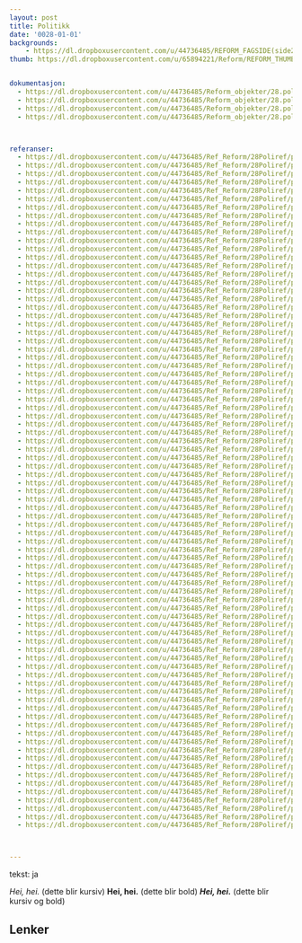 ```yaml
---
layout: post
title: Politikk
date: '0028-01-01'
backgrounds:
    - https://dl.dropboxusercontent.com/u/44736485/REFORM_FAGSIDE(side2)/28.Politikk2m.jpg
thumb: https://dl.dropboxusercontent.com/u/65894221/Reform/REFORM_THUMBNAILS/28.Politikk.jpg


dokumentasjon:
  - https://dl.dropboxusercontent.com/u/44736485/Reform_objekter/28.poli1.jpg
  - https://dl.dropboxusercontent.com/u/44736485/Reform_objekter/28.poli2.jpg
  - https://dl.dropboxusercontent.com/u/44736485/Reform_objekter/28.poli3.jpg
  - https://dl.dropboxusercontent.com/u/44736485/Reform_objekter/28.poli4.jpg



referanser:
  - https://dl.dropboxusercontent.com/u/44736485/Ref_Reform/28Poliref/poliref01.jpg
  - https://dl.dropboxusercontent.com/u/44736485/Ref_Reform/28Poliref/poliref01b.jpg
  - https://dl.dropboxusercontent.com/u/44736485/Ref_Reform/28Poliref/poliref02.jpg
  - https://dl.dropboxusercontent.com/u/44736485/Ref_Reform/28Poliref/poliref03.jpg
  - https://dl.dropboxusercontent.com/u/44736485/Ref_Reform/28Poliref/poliref04.jpg
  - https://dl.dropboxusercontent.com/u/44736485/Ref_Reform/28Poliref/poliref05.jpg
  - https://dl.dropboxusercontent.com/u/44736485/Ref_Reform/28Poliref/poliref06.jpg
  - https://dl.dropboxusercontent.com/u/44736485/Ref_Reform/28Poliref/poliref07.jpg
  - https://dl.dropboxusercontent.com/u/44736485/Ref_Reform/28Poliref/poliref08.jpg
  - https://dl.dropboxusercontent.com/u/44736485/Ref_Reform/28Poliref/poliref09.jpg
  - https://dl.dropboxusercontent.com/u/44736485/Ref_Reform/28Poliref/poliref10.jpg
  - https://dl.dropboxusercontent.com/u/44736485/Ref_Reform/28Poliref/poliref11.jpg
  - https://dl.dropboxusercontent.com/u/44736485/Ref_Reform/28Poliref/poliref12.jpg
  - https://dl.dropboxusercontent.com/u/44736485/Ref_Reform/28Poliref/poliref13.jpg
  - https://dl.dropboxusercontent.com/u/44736485/Ref_Reform/28Poliref/poliref14.jpg
  - https://dl.dropboxusercontent.com/u/44736485/Ref_Reform/28Poliref/poliref14b.jpg
  - https://dl.dropboxusercontent.com/u/44736485/Ref_Reform/28Poliref/poliref14c.jpg
  - https://dl.dropboxusercontent.com/u/44736485/Ref_Reform/28Poliref/poliref15.jpg
  - https://dl.dropboxusercontent.com/u/44736485/Ref_Reform/28Poliref/poliref16.jpg
  - https://dl.dropboxusercontent.com/u/44736485/Ref_Reform/28Poliref/poliref17.jpg
  - https://dl.dropboxusercontent.com/u/44736485/Ref_Reform/28Poliref/poliref18.jpg
  - https://dl.dropboxusercontent.com/u/44736485/Ref_Reform/28Poliref/poliref19.jpg
  - https://dl.dropboxusercontent.com/u/44736485/Ref_Reform/28Poliref/poliref20.jpg
  - https://dl.dropboxusercontent.com/u/44736485/Ref_Reform/28Poliref/poliref21.jpg
  - https://dl.dropboxusercontent.com/u/44736485/Ref_Reform/28Poliref/poliref22.jpg
  - https://dl.dropboxusercontent.com/u/44736485/Ref_Reform/28Poliref/poliref23.jpg
  - https://dl.dropboxusercontent.com/u/44736485/Ref_Reform/28Poliref/poliref24.jpg
  - https://dl.dropboxusercontent.com/u/44736485/Ref_Reform/28Poliref/poliref25.jpg
  - https://dl.dropboxusercontent.com/u/44736485/Ref_Reform/28Poliref/poliref26.jpg
  - https://dl.dropboxusercontent.com/u/44736485/Ref_Reform/28Poliref/poliref27.jpg
  - https://dl.dropboxusercontent.com/u/44736485/Ref_Reform/28Poliref/poliref28.jpg
  - https://dl.dropboxusercontent.com/u/44736485/Ref_Reform/28Poliref/poliref29.jpg
  - https://dl.dropboxusercontent.com/u/44736485/Ref_Reform/28Poliref/poliref30.jpg
  - https://dl.dropboxusercontent.com/u/44736485/Ref_Reform/28Poliref/poliref31.jpg
  - https://dl.dropboxusercontent.com/u/44736485/Ref_Reform/28Poliref/poliref32.jpg
  - https://dl.dropboxusercontent.com/u/44736485/Ref_Reform/28Poliref/poliref33.jpg
  - https://dl.dropboxusercontent.com/u/44736485/Ref_Reform/28Poliref/poliref34.jpg
  - https://dl.dropboxusercontent.com/u/44736485/Ref_Reform/28Poliref/poliref35.jpg
  - https://dl.dropboxusercontent.com/u/44736485/Ref_Reform/28Poliref/poliref36.jpg
  - https://dl.dropboxusercontent.com/u/44736485/Ref_Reform/28Poliref/poliref37.jpg
  - https://dl.dropboxusercontent.com/u/44736485/Ref_Reform/28Poliref/poliref38.jpg
  - https://dl.dropboxusercontent.com/u/44736485/Ref_Reform/28Poliref/poliref38b.jpg
  - https://dl.dropboxusercontent.com/u/44736485/Ref_Reform/28Poliref/poliref39.jpg
  - https://dl.dropboxusercontent.com/u/44736485/Ref_Reform/28Poliref/poliref40.jpg
  - https://dl.dropboxusercontent.com/u/44736485/Ref_Reform/28Poliref/poliref41.jpg
  - https://dl.dropboxusercontent.com/u/44736485/Ref_Reform/28Poliref/poliref42.jpg
  - https://dl.dropboxusercontent.com/u/44736485/Ref_Reform/28Poliref/poliref43.jpg
  - https://dl.dropboxusercontent.com/u/44736485/Ref_Reform/28Poliref/poliref43b.jpg
  - https://dl.dropboxusercontent.com/u/44736485/Ref_Reform/28Poliref/poliref44.jpg
  - https://dl.dropboxusercontent.com/u/44736485/Ref_Reform/28Poliref/poliref45.jpg
  - https://dl.dropboxusercontent.com/u/44736485/Ref_Reform/28Poliref/poliref46.jpg
  - https://dl.dropboxusercontent.com/u/44736485/Ref_Reform/28Poliref/poliref47.jpg
  - https://dl.dropboxusercontent.com/u/44736485/Ref_Reform/28Poliref/poliref48.jpg
  - https://dl.dropboxusercontent.com/u/44736485/Ref_Reform/28Poliref/poliref48b.jpg
  - https://dl.dropboxusercontent.com/u/44736485/Ref_Reform/28Poliref/poliref49.jpg
  - https://dl.dropboxusercontent.com/u/44736485/Ref_Reform/28Poliref/poliref49b.jpg
  - https://dl.dropboxusercontent.com/u/44736485/Ref_Reform/28Poliref/poliref50.jpg
  - https://dl.dropboxusercontent.com/u/44736485/Ref_Reform/28Poliref/poliref51.jpg
  - https://dl.dropboxusercontent.com/u/44736485/Ref_Reform/28Poliref/poliref52.jpg
  - https://dl.dropboxusercontent.com/u/44736485/Ref_Reform/28Poliref/poliref53.jpg
  - https://dl.dropboxusercontent.com/u/44736485/Ref_Reform/28Poliref/poliref54.jpg
  - https://dl.dropboxusercontent.com/u/44736485/Ref_Reform/28Poliref/poliref55.jpg
  - https://dl.dropboxusercontent.com/u/44736485/Ref_Reform/28Poliref/poliref56.jpg
  - https://dl.dropboxusercontent.com/u/44736485/Ref_Reform/28Poliref/poliref57.jpg
  - https://dl.dropboxusercontent.com/u/44736485/Ref_Reform/28Poliref/poliref58.jpg
  - https://dl.dropboxusercontent.com/u/44736485/Ref_Reform/28Poliref/poliref58b.jpg
  - https://dl.dropboxusercontent.com/u/44736485/Ref_Reform/28Poliref/poliref58c.jpg
  - https://dl.dropboxusercontent.com/u/44736485/Ref_Reform/28Poliref/poliref58d.jpg
  - https://dl.dropboxusercontent.com/u/44736485/Ref_Reform/28Poliref/poliref58e.jpg
  - https://dl.dropboxusercontent.com/u/44736485/Ref_Reform/28Poliref/poliref58ef.jpg
  - https://dl.dropboxusercontent.com/u/44736485/Ref_Reform/28Poliref/poliref58efd.jpg
  - https://dl.dropboxusercontent.com/u/44736485/Ref_Reform/28Poliref/poliref58f.jpg
  - https://dl.dropboxusercontent.com/u/44736485/Ref_Reform/28Poliref/poliref59.jpg
  - https://dl.dropboxusercontent.com/u/44736485/Ref_Reform/28Poliref/poliref59b.jpg
  - https://dl.dropboxusercontent.com/u/44736485/Ref_Reform/28Poliref/poliref59c.jpg
  - https://dl.dropboxusercontent.com/u/44736485/Ref_Reform/28Poliref/poliref60.jpg
  - https://dl.dropboxusercontent.com/u/44736485/Ref_Reform/28Poliref/poliref61.jpg
  - https://dl.dropboxusercontent.com/u/44736485/Ref_Reform/28Poliref/poliref62.jpg
  - https://dl.dropboxusercontent.com/u/44736485/Ref_Reform/28Poliref/poliref63.jpg
  - https://dl.dropboxusercontent.com/u/44736485/Ref_Reform/28Poliref/poliref64.jpg
  - https://dl.dropboxusercontent.com/u/44736485/Ref_Reform/28Poliref/poliref65.jpg



---
```

tekst: ja

*Hei, hei.* (dette blir kursiv)
**Hei, hei.** (dette blir bold)
***Hei, hei.*** (dette blir kursiv og bold)

## Lenker

